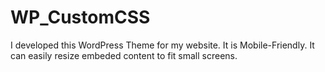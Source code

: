 # WP_CustomCSS
I developed this WordPress Theme for my website. It is Mobile-Friendly. It can easily resize embeded content to fit small screens.
